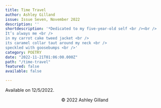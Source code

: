 ```yaml
---
title: Time Travel
author: Ashley Gilland
issue: Issue Seven, November 2022
description: ''
shortdescription: '*Dedicated to my five-year-old self <br /><br />
It’s always me <br />
in my carrot cake tweed jacket <br />
its caramel collar taut around my neck <br />
speckled with goosebumps <br />'
category: POETRY
date: "2022-11-21T01:06:00.000Z"
path: "/time-travel"
featured: false
available: false

---
```


Available on 12/5/2022.


<p style="text-align: center;">© 2022 Ashley Gilland</p>